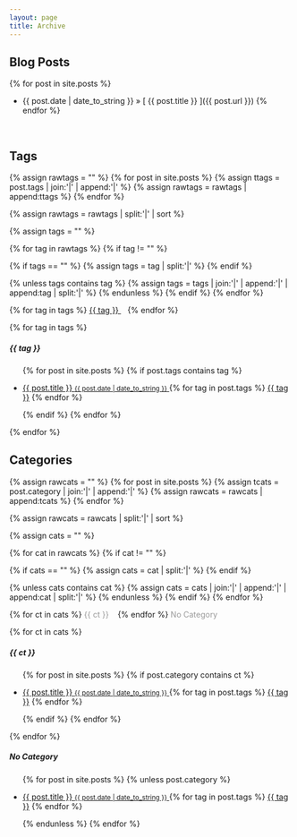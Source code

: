 ```yaml
---
layout: page
title: Archive
---
```


## Blog Posts

{% for post in site.posts %}
* {{ post.date | date_to_string }} &raquo; [ {{ post.title }} ]({{ post.url }})
{% endfor %}

<br/>



## Tags

{% assign rawtags = "" %}
{% for post in site.posts %}
{% assign ttags = post.tags | join:'|' | append:'|' %}
{% assign rawtags = rawtags | append:ttags %}
{% endfor %}

{% assign rawtags = rawtags | split:'|' | sort %}

{% assign tags = "" %}

{% for tag in rawtags %}
{% if tag != "" %}

{% if tags == "" %}
{% assign tags = tag | split:'|' %}
{% endif %}

{% unless tags contains tag %}
{% assign tags = tags | join:'|' | append:'|' | append:tag | split:'|' %}
{% endunless %}
{% endif %}
{% endfor %}


<p>
{% for tag in tags %}
<a href="#{{ tag | slugify }}" class="codinfox-tag-mark"> {{ tag }} </a> &nbsp;&nbsp;
{% endfor %}

{% for tag in tags %}
<h5 id="{{ tag | slugify }}">{{ tag }}</h5>
<ul class="codinfox-category-list">
{% for post in site.posts %}
{% if post.tags contains tag %}
<li>
<p>
<a href="{{ post.url }}">
{{ post.title }}
<small>{{ post.date | date_to_string }}</small>
</a>
{% for tag in post.tags %}
<a class="codinfox-tag-mark" href="/blog/tag/#{{ tag | slugify }}">{{ tag }}</a>
{% endfor %}
</p>
</li>
{% endif %}
{% endfor %}
</ul>
{% endfor %}



<br/>



## Categories

{% assign rawcats = "" %}
{% for post in site.posts %}
{% assign tcats = post.category | join:'|' | append:'|' %}
{% assign rawcats = rawcats | append:tcats %}
{% endfor %}

{% assign rawcats = rawcats | split:'|' | sort %}

{% assign cats = "" %}

{% for cat in rawcats %}
{% if cat != "" %}

{% if cats == "" %}
{% assign cats = cat | split:'|' %}
{% endif %}

{% unless cats contains cat %}
{% assign cats = cats | join:'|' | append:'|' | append:cat | split:'|' %}
{% endunless %}
{% endif %}
{% endfor %}

<div class="posts">
<p>
{% for ct in cats %}
<a href="#{{ ct | slugify }}" class="codinfox-category-mark" style="color:#999;text-decoration: none;"> {{ ct }} </a> &nbsp;&nbsp;
{% endfor %}
<a href="#no-category" class="codinfox-category-mark" style="color:#999;text-decoration: none;"> No Category </a> &nbsp;&nbsp;
</p>

{% for ct in cats %}
<h5 id="{{ ct | slugify }}">{{ ct }}</h5>
<ul class="codinfox-category-list">
{% for post in site.posts %}
{% if post.category contains ct %}
<li>
<p>
<a href="{{ post.url }}">
{{ post.title }}
<small>{{ post.date | date_to_string }}</small>
</a>
{% for tag in post.tags %}
<a class="codinfox-tag-mark" href="/blog/tag/#{{ tag | slugify }}">{{ tag }}</a>
{% endfor %}
</p>
</li>
{% endif %}
{% endfor %}
</ul>
{% endfor %}

<h5 id="no-category">No Category</h5>
<ul class="codinfox-category-list">
{% for post in site.posts %}
{% unless post.category %}
<li>
<p>
<a href="{{ post.url }}">
{{ post.title }}
<small>{{ post.date | date_to_string }}</small>
</a>
{% for tag in post.tags %}
<a class="codinfox-tag-mark" href="/blog/tag/#{{ tag | slugify }}">{{ tag }}</a>
{% endfor %}
</p>
</li>
{% endunless %}
{% endfor %}
</ul>

</div>
